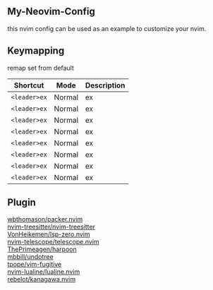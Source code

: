 ## My-Neovim-Config

this nvim config can be used as an example to customize your nvim.

## Keymapping

remap set from default

| Shortcut          | Mode          | Description                                                              |
|-------------------|---------------|--------------------------------------------------------------------------|
| `<leader>ex`      | Normal        | ex                                                                       |
| `<leader>ex`      | Normal        | ex                                                                       |
| `<leader>ex`      | Normal        | ex                                                                       |
| `<leader>ex`      | Normal        | ex                                                                       |
| `<leader>ex`      | Normal        | ex                                                                       |
| `<leader>ex`      | Normal        | ex                                                                       |
| `<leader>ex`      | Normal        | ex                                                                       |
| `<leader>ex`      | Normal        | ex                                                                       |

## Plugin

<a href="https://github.com/wbthomason/packer.nvim">wbthomason/packer.nvim</a><br>
<a href="https://github.com/nvim-treesitter/nvim-treesitter">nvim-treesitter/nvim-treesitter</a><br>
<a href="https://github.com/VonHeikemen/lsp-zero.nvim">VonHeikemen/lsp-zero.nvim</a><br>
<a href="https://github.com/nvim-telescope/telescope.nvim">nvim-telescope/telescope.nvim</a><br>
<a href="https://github.com/ThePrimeagen/harpoon">ThePrimeagen/harpoon</a><br>
<a href="https://github.com/mbbill/undotree">mbbill/undotree</a><br>
<a href="https://github.com/tpope/vim-fugitive">tpope/vim-fugitive</a><br>
<a href="https://github.com/nvim-lualine/lualine.nvim">nvim-lualine/lualine.nvim</a><br>
<a href="https://github.com/rebelot/kanagawa.nvim">rebelot/kanagawa.nvim</a>
